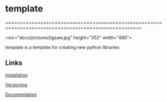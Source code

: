 # template
=====================================================================================================

<src="docs/pictures/jigsaw.jpg" height="352" width="480">

template is a template for creating new python libraries


Links
-----
[Installation](docs/md/installation.md)

[Versioning](docs/md/versioning.md)

[Documentation](docs/md/documentation.md)